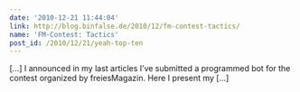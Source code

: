 ```yaml
---
date: '2010-12-21 11:44:04'
link: http://blog.binfalse.de/2010/12/fm-contest-tactics/
name: 'FM-Contest: Tactics'
post_id: /2010/12/21/yeah-top-ten
---
```


[...] I announced in my last articles I&#8217;ve submitted a programmed bot for the contest organized by freiesMagazin. Here I present my [...]